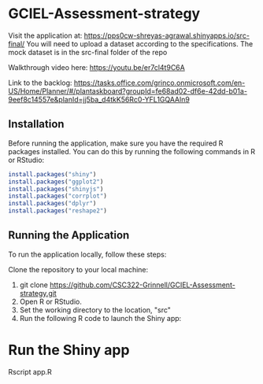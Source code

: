 # GCIEL-Assessment-strategy

Visit the application at: https://pps0cw-shreyas-agrawal.shinyapps.io/src-final/
You will need to upload a dataset according to the specifications. The mock dataset is in the src-final folder of the repo

Walkthrough video here: https://youtu.be/er7cl4t9C6A

Link to the backlog: https://tasks.office.com/grinco.onmicrosoft.com/en-US/Home/Planner/#/plantaskboard?groupId=fe68ad02-df6e-42dd-b01a-9eef8c14557e&planId=jj5ba_d4tkK56Rc0-YFL1GQAAln9

## Installation

Before running the application, make sure you have the required R packages installed. You can do this by running the following commands in R or RStudio:

```R
install.packages("shiny")
install.packages("ggplot2")
install.packages("shinyjs")
install.packages("corrplot")
install.packages("dplyr")
install.packages("reshape2")
```

## Running the Application
To run the application locally, follow these steps:

Clone the repository to your local machine:

1. git clone https://github.com/CSC322-Grinnell/GCIEL-Assessment-strategy.git
2. Open R or RStudio.
3. Set the working directory to the location, "src"
4. Run the following R code to launch the Shiny app:

# Run the Shiny app
Rscript app.R
